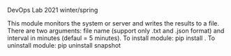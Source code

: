 DevOps Lab 2021 winter/spring

This module monitors the system or server and writes the results to a file. 
There are two arguments: file name (support only .txt and .json format) and interval in minutes (defaul = 5 minutes).
To install module: pip install .
To uninstall module: pip uninstall snapshot
